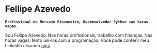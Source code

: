 # Fellipe Azevedo
**`Profissional no Mercado Financeiro, Desenvolvedor Python nas horas vagas.`**


Sou Fellipe Azevedo. Nas horas profissionais, trabalho com finanças. Nas horas vagas, tento uní-las com a programação. Você pode conferir meu LinkedIn clicando [aqui](https://www.linkedin.com/in/fellipe-azevedo/).

